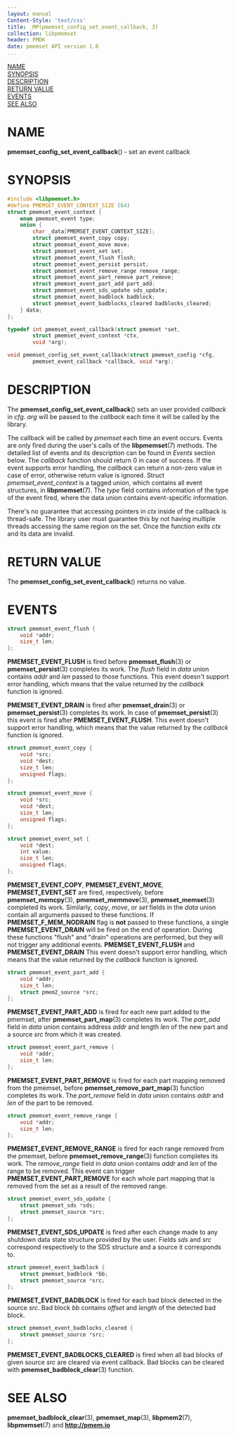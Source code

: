 ```yaml
---
layout: manual
Content-Style: 'text/css'
title: _MP(pmemset_config_set_event_callback, 3)
collection: libpmemset
header: PMDK
date: pmemset API version 1.0
...
```


[comment]: <> (SPDX-License-Identifier: BSD-3-Clause)
[comment]: <> (Copyright 2021-2022, Intel Corporation)

[comment]: <> (pmemset_config_set_event_callback.3 -- man page for pmemset_config_set_event_callback)

[NAME](#name)<br />
[SYNOPSIS](#synopsis)<br />
[DESCRIPTION](#description)<br />
[RETURN VALUE](#return-value)<br />
[EVENTS](#events)<br />
[SEE ALSO](#see-also)<br />

# NAME #

**pmemset_config_set_event_callback**() - set an event callback

# SYNOPSIS #

```c
#include <libpmemset.h>
#define PMEMSET_EVENT_CONTEXT_SIZE (64)
struct pmemset_event_context {
	enum pmemset_event type;
	union {
		char _data[PMEMSET_EVENT_CONTEXT_SIZE];
		struct pmemset_event_copy copy;
		struct pmemset_event_move move;
		struct pmemset_event_set set;
		struct pmemset_event_flush flush;
		struct pmemset_event_persist persist;
		struct pmemset_event_remove_range remove_range;
		struct pmemset_event_part_remove part_remove;
		struct pmemset_event_part_add part_add;
		struct pmemset_event_sds_update sds_update;
		struct pmemset_event_badblock badblock;
		struct pmemset_event_badblocks_cleared badblocks_cleared;
	} data;
};

typedef int pmemset_event_callback(struct pmemset *set,
        struct pmemset_event_context *ctx,
        void *arg);

void pmemset_config_set_event_callback(struct pmemset_config *cfg,
		pmemset_event_callback *callback, void *arg);

```

# DESCRIPTION #

The **pmemset_config_set_event_callback**() sets an user provided *callback* in *cfg*.
*arg* will be passed to the *callback* each time it will be called by the library.

The callback will be called by *pmemset* each time an event occurs.
Events are only fired during the user's calls of the **libpmemset**(7) methods.
The detailed list of events and its description can be found in *Events* section below.
The *callback* function should return 0 in case of success.
If the event supports error handling, the *callback* can return a non-zero value in case of error,
otherwise return value is ignored.
Struct *pmemset_event_context* is a tagged union, which contains all event structures, in **libpmemset**(7).
The *type* field contains information of the type of the event fired,
where the data union contains event-specific information.

There's no guarantee that accessing pointers in *ctx* inside of the callback is thread-safe.
The library user must guarantee this by not having multiple threads accessing the same region on the set.
Once the function exits *ctx* and its data are invalid.

# RETURN VALUE #

The **pmemset_config_set_event_callback**() returns no value.

# EVENTS #

```c
struct pmemset_event_flush {
	void *addr;
	size_t len;
};
```

**PMEMSET_EVENT_FLUSH** is fired before **pmemset_flush**(3) or **pmemset_persist**(3) completes its work.
The *flush* field in *data* union contains *addr* and *len* passed to those functions.
This event doesn't support error handling, which means that the value returned by the *callback* function is ignored.

**PMEMSET_EVENT_DRAIN** is fired after **pmemset_drain**(3) or **pmemset_persist**(3) completes its work.
In case of **pmemset_persist**(3) this event is fired after **PMEMSET_EVENT_FLUSH**.
This event doesn't support error handling, which means that the value returned by the *callback* function is ignored.

```c
struct pmemset_event_copy {
	void *src;
	void *dest;
	size_t len;
	unsigned flags;
};

struct pmemset_event_move {
	void *src;
	void *dest;
	size_t len;
	unsigned flags;
};

struct pmemset_event_set {
	void *dest;
	int value;
	size_t len;
	unsigned flags;
};
```

**PMEMSET_EVENT_COPY**, **PMEMSET_EVENT_MOVE**, **PMEMSET_EVENT_SET** are fired, respectively,
before **pmemset_memcpy**(3), **pmemset_memmove**(3), **pmemset_memset**(3) completed its work.
Similarly, *copy*, *move*, or *set* fields in the *data* union contain all arguments passed to these functions.
If **PMEMSET_F_MEM_NODRAIN** flag is **not** passed to these functions, a single **PMEMSET_EVENT_DRAIN**
will be fired on the end of operation.
During these functions "flush" and "drain" operations are performed,
but they will not trigger any additional events.
**PMEMSET_EVENT_FLUSH** and **PMEMSET_EVENT_DRAIN**
This event doesn't support error handling, which means that the value returned by the *callback* function is ignored.

```c
struct pmemset_event_part_add {
	void *addr;
	size_t len;
	struct pmem2_source *src;
};
```

**PMEMSET_EVENT_PART_ADD** is fired for each new part added to the pmemset,
after **pmemset_part_map**(3) completes its work. The *part_add* field in *data* union
contains address *addr* and length *len* of the new part and a source *src* from which
it was created.

```c
struct pmemset_event_part_remove {
	void *addr;
	size_t len;
};
```

**PMEMSET_EVENT_PART_REMOVE** is fired for each part mapping removed from the
pmemset, before **pmemset_remove_part_map**(3) function completes its work. The *part_remove*
field in *data* union contains *addr* and *len* of the part to be removed.

```c
struct pmemset_event_remove_range {
	void *addr;
	size_t len;
};
```

**PMEMSET_EVENT_REMOVE_RANGE** is fired for each range removed from the pmemset,
before **pmemset_remove_range**(3) function completes its work. The *remove_range*
field in *data* union contains *addr* and *len* of the range to be removed.
This event can trigger **PMEMSET_EVENT_PART_REMOVE** for each whole part mapping
that is removed from the set as a result of the removed range.

```c
struct pmemset_event_sds_update {
	struct pmemset_sds *sds;
	struct pmemset_source *src;
};
```

**PMEMSET_EVENT_SDS_UPDATE** is fired after each change made to any shutdown data state structure
provided by the user.
Fields *sds* and *src* correspond respectively to the SDS structure and a source it corresponds to.

```c
struct pmemset_event_badblock {
	struct pmemset_badblock *bb;
	struct pmemset_source *src;
};
```

**PMEMSET_EVENT_BADBLOCK** is fired for each bad block detected in the source *src*. Bad block
*bb* contains *offset* and *length* of the detected bad block.

```c
struct pmemset_event_badblocks_cleared {
	struct pmemset_source *src;
};
```

**PMEMSET_EVENT_BADBLOCKS_CLEARED** is fired when all bad blocks of given source *src* are
cleared via event callback. Bad blocks can be cleared with **pmemset_badblock_clear**(3) function.

# SEE ALSO #

**pmemset_badblock_clear**(3),
**pmemset_map**(3), **libpmem2**(7),
**libpmemset**(7) and **<http://pmem.io>**
